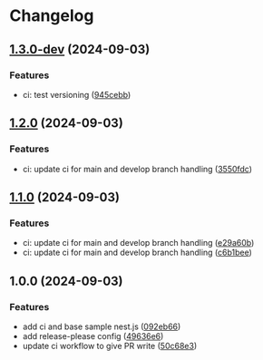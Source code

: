 # Changelog

## [1.3.0-dev](https://github.com/kenrickles/test-release-please/compare/test-nest-js-app-1.2.0...test-nest-js-app-1.3.0-dev) (2024-09-03)


### Features

* ci: test versioning ([945cebb](https://github.com/kenrickles/test-release-please/commit/945cebbbbd158217dcceb3d19da1db8645ea5692))

## [1.2.0](https://github.com/kenrickles/test-release-please/compare/test-nest-js-app-1.1.0...test-nest-js-app-1.2.0) (2024-09-03)


### Features

* ci: update ci for main and develop branch handling ([3550fdc](https://github.com/kenrickles/test-release-please/commit/3550fdc7c37ed44b28c6249cfb4b9be3405c8b80))

## [1.1.0](https://github.com/kenrickles/test-release-please/compare/test-nest-js-app-v1.0.0...test-nest-js-app-1.1.0) (2024-09-03)


### Features

* ci: update ci for main and develop branch handling ([e29a60b](https://github.com/kenrickles/test-release-please/commit/e29a60b82371fb6529c0c540aa00d2a0b340f6e5))
* ci: update ci for main and develop branch handling ([c6b1bee](https://github.com/kenrickles/test-release-please/commit/c6b1beed3849af5957cca6a8d48f3eab6fdb0545))

## 1.0.0 (2024-09-03)


### Features

* add ci and base sample nest.js ([092eb66](https://github.com/kenrickles/test-release-please/commit/092eb666d63565f1518146570ef73d3da7858df1))
* add release-please config ([49636e6](https://github.com/kenrickles/test-release-please/commit/49636e6c2fb0e65054519f5eab3b9811b27b4160))
* update ci workflow to give PR write ([50c68e3](https://github.com/kenrickles/test-release-please/commit/50c68e32d181873eb7189e6342bf8dfa43f6c5c5))
